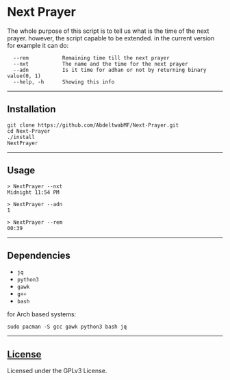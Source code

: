 # Next Prayer

The whole purpose of this script is to tell us what is the time of the next prayer.
however, the script capable to be extended.
in the current version for example it can do:

```
  --rem           Remaining time till the next prayer
  --nxt           The name and the time for the next prayer
  --adn           Is it time for adhan or not by returning binary value(0, 1)
  --help, -h      Showing this info
```

---

## Installation

```
git clone https://github.com/AbdeltwabMF/Next-Prayer.git
cd Next-Prayer
./install
NextPrayer
```
---

## Usage

```
> NextPrayer --nxt
Midnight 11:54 PM

> NextPrayer --adn
1

> NextPrayer --rem
00:39
```

---

## Dependencies
  - `jq`
  - `python3`
  - `gawk`
  - `g++`
  - `bash`

for Arch based systems:
```
sudo pacman -S gcc gawk python3 bash jq
```

---

## [License](LICENSE)
Licensed under the GPLv3 License.
